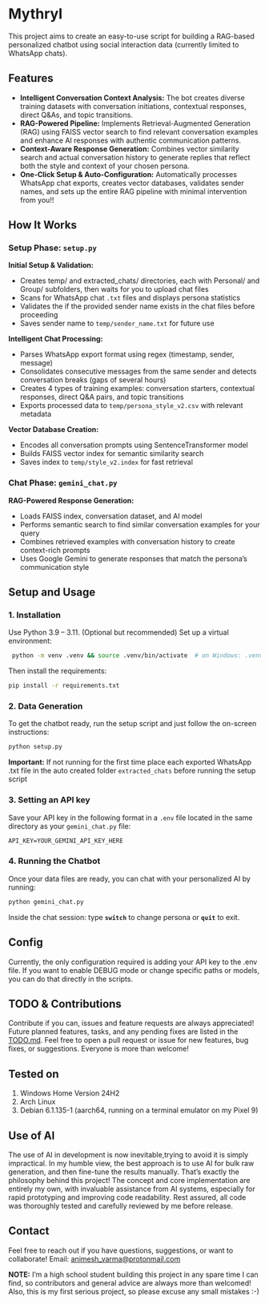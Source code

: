 # Mythryl

This project aims to create an easy-to-use script for building a RAG-based personalized chatbot using social interaction data (currently limited to WhatsApp chats).

## Features

- **Intelligent Conversation Context Analysis:** The bot creates diverse training datasets with conversation initiations, contextual responses, direct Q&As, and topic transitions.
- **RAG-Powered Pipeline:** Implements Retrieval-Augmented Generation (RAG) using FAISS vector search to find relevant conversation examples and enhance AI responses with authentic communication patterns.
- **Context-Aware Response Generation:** Combines vector similarity search and actual conversation history to generate replies that reflect both the style and context of your chosen persona.
- **One-Click Setup & Auto-Configuration:** Automatically processes WhatsApp chat exports, creates vector databases, validates sender names, and sets up the entire RAG pipeline with minimal intervention from you!!

## How It Works

### **Setup Phase: `setup.py`**

**Initial Setup & Validation:**
- Creates temp/ and extracted_chats/ directories, each with Personal/ and Group/ subfolders, then waits for you to upload chat files
- Scans for WhatsApp chat `.txt` files and displays persona statistics
- Validates the if the provided sender name exists in the chat files before proceeding
- Saves sender name to `temp/sender_name.txt` for future use

**Intelligent Chat Processing:**
- Parses WhatsApp export format using regex (timestamp, sender, message)
- Consolidates consecutive messages from the same sender and detects conversation breaks (gaps of several hours)
- Creates 4 types of training examples: conversation starters, contextual responses, direct Q&A pairs, and topic transitions
- Exports processed data to `temp/persona_style_v2.csv` with relevant metadata

**Vector Database Creation:**
- Encodes all conversation prompts using SentenceTransformer model
- Builds FAISS vector index for semantic similarity search
- Saves index to `temp/style_v2.index` for fast retrieval


### **Chat Phase: `gemini_chat.py`**

**RAG-Powered Response Generation:**
- Loads FAISS index, conversation dataset, and AI model
- Performs semantic search to find similar conversation examples for your query
- Combines retrieved examples with conversation history to create context-rich prompts
- Uses Google Gemini to generate responses that match the persona’s communication style

## Setup and Usage

### 1. Installation  

Use Python 3.9 – 3.11. (Optional but recommended) Set up a virtual environment:
 ```bash
  python -m venv .venv && source .venv/bin/activate  # on Windows: .venv\Scripts\activate
  ```
Then install the requirements:  
  ```bash
  pip install -r requirements.txt
  ```

### 2. Data Generation  

To get the chatbot ready, run the setup script and just follow the on-screen instructions:
   ```bash
   python setup.py
   ```
**Important:** 
If not running for the first time place each exported WhatsApp .txt file in the auto created folder `extracted_chats` before running the setup script

### 3. Setting an API key  

Save your API key in the following format in a `.env` file located in the same directory as your `gemini_chat.py` file:
```txt
API_KEY=YOUR_GEMINI_API_KEY_HERE
```

### 4. Running the Chatbot 

Once your data files are ready, you can chat with your personalized AI by running:
```bash
python gemini_chat.py
```
Inside the chat session: type **`switch`** to change persona or **`quit`** to exit.

## Config

Currently, the only configuration required is adding your API key to the .env file.
If you want to enable DEBUG mode or change specific paths or models, you can do that directly in the scripts.

## TODO & Contributions

Contribute if you can, issues and feature requests are always appreciated!
Future planned features, tasks, and any pending fixes are listed in the [TODO.md](TODO.md).
Feel free to open a pull request or issue for new features, bug fixes, or suggestions. Everyone is more than welcome!

## Tested on

1. Windows Home Version 24H2
2. Arch Linux
3. Debian 6.1.135-1 (aarch64, running on a terminal emulator on my Pixel 9)

## Use of AI

The use of AI in development is now inevitable,trying to avoid it is simply impractical.
In my humble view, the best approach is to use AI for bulk raw generation, and then fine-tune the results manually.
That’s exactly the philosophy behind this project!
The concept and core implementation are entirely my own, with invaluable assistance from AI systems, especially for rapid prototyping and improving code readability.
Rest assured, all code was thoroughly tested and carefully reviewed by me before release.

## Contact

Feel free to reach out if you have questions, suggestions, or want to collaborate!
Email: animesh_varma@protonmail.com

**NOTE:** I’m a high school student building this project in any spare time I can find, so contributors and general advice are always more than welcomed!
Also, this is my first serious project, so please excuse any small mistakes :-) 
